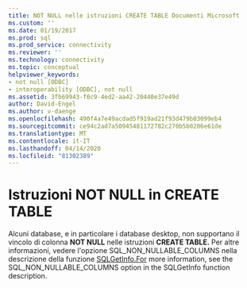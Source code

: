 ```yaml
---
title: NOT NULL nelle istruzioni CREATE TABLE Documenti Microsoft
ms.custom: ''
ms.date: 01/19/2017
ms.prod: sql
ms.prod_service: connectivity
ms.reviewer: ''
ms.technology: connectivity
ms.topic: conceptual
helpviewer_keywords:
- not null [ODBC]
- interoperability [ODBC], not null
ms.assetid: 3fb69943-f0c9-4ed2-aa42-20440e37e49d
author: David-Engel
ms.author: v-daenge
ms.openlocfilehash: 490f4a7e49acdad5f919ad21f93d479b03099eb4
ms.sourcegitcommit: ce94c2ad7a50945481172782c270b5b0206e61de
ms.translationtype: MT
ms.contentlocale: it-IT
ms.lasthandoff: 04/14/2020
ms.locfileid: "81302389"
---
```

# <a name="not-null-in-create-table-statements"></a>Istruzioni NOT NULL in CREATE TABLE
Alcuni database, e in particolare i database desktop, non supportano il vincolo di colonna **NOT NULL** nelle istruzioni **CREATE TABLE.** Per altre informazioni, vedere l'opzione SQL_NON_NULLABLE_COLUMNS nella descrizione della funzione [SQLGetInfo.For](../../../odbc/reference/syntax/sqlgetinfo-function.md) more information, see the SQL_NON_NULLABLE_COLUMNS option in the SQLGetInfo function description.
